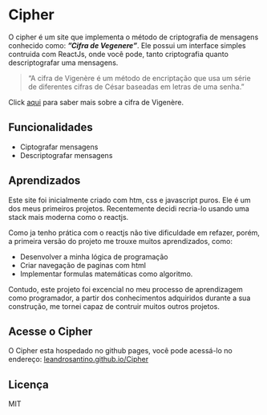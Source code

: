 # Cipher

O cipher é um site que implementa o método de criptografia de mensagens
conhecido como: _**”Cifra de Vegenere”**_. Ele possui um interface simples
contruida com ReactJs, onde você pode, tanto criptografia quanto descriptografar
uma mensagens.

<!-- ![teste](https://github.com/leandrosantino/Cipher/blob/main/public/cipher.png?raw=true) -->

> “A cifra de Vigenère é um método de encriptação que usa um série de diferentes
> cifras de César baseadas em letras de uma senha.”

Click [aqui](https://en.wikipedia.org/wiki/Vigen%C3%A8re_cipher) para saber mais
sobre a cifra de Vigenère.

## Funcionalidades

- Ciptografar mensagens
- Descriptografar mensagens

## Aprendizados

Este site foi inicialmente criado com htm, css e javascript puros. Ele é um dos
meus primeiros projetos. Recentemente decidi recria-lo usando uma stack mais
moderna como o reactjs.

Como ja tenho prática com o reactjs não tive dificuldade em refazer, porém, a
primeira versão do projeto me trouxe muitos aprendizados, como:

- Desenvolver a minha lógica de programação
- Criar navegação de paginas com html
- Implementar formulas matemáticas como algoritmo.

Contudo, este projeto foi excencial no meu processo de aprendizagem como
programador, a partir dos conhecimentos adquiridos durante a sua construção, me
tornei capaz de contruir muitos outros projetos.

## Acesse o Cipher

O Cipher esta hospedado no github pages, você pode acessá-lo no endereço:
[leandrosantino.github.io/Cipher](https://leandrosantino.github.io/Cipher/)

## Licença

MIT
